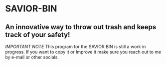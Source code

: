 # SAVIOR-BIN
## An innovative way to throw out trash and keeps track of your safety!

*IMPORTANT NOTE*
This program for the SAVIOR BIN is still a work in progress.
If you want to copy it or Improve it make sure you reach out
to me by e-mail or other socials.

